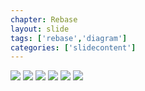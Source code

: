 ```yaml
---
chapter: Rebase
layout: slide
tags: ['rebase','diagram']
categories: ['slidecontent']
---
```


<div class="diagram-group">
<img class="diagram" src="assets/diagrams/rebase/standard-01.png">
<img class="diagram fragment" src="assets/diagrams/rebase/standard-02.png">
<img class="diagram fragment" src="assets/diagrams/rebase/standard-03.png">
<img class="diagram fragment" src="assets/diagrams/rebase/standard-04.png">
<img class="diagram fragment" src="assets/diagrams/rebase/standard-05.png">
<img class="diagram fragment" src="assets/diagrams/rebase/standard-06.png">
</div>
	